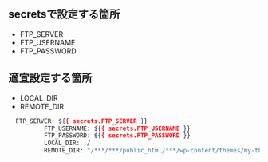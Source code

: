 ## secretsで設定する箇所

- FTP_SERVER
- FTP_USERNAME
- FTP_PASSWORD

## 適宜設定する箇所

- LOCAL_DIR
- REMOTE_DIR

```bash
  FTP_SERVER: ${{ secrets.FTP_SERVER }}
          FTP_USERNAME: ${{ secrets.FTP_USERNAME }}
          FTP_PASSWORD: ${{ secrets.FTP_PASSWORD }}
          LOCAL_DIR: ./
          REMOTE_DIR: "/***/***/public_html/***/wp-content/themes/my-theme"
```
